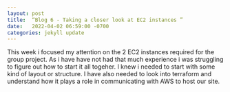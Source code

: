 ```yaml
---
layout: post
title:  “Blog 6 - Taking a closer look at EC2 instances ”
date:   2022-04-02 06:59:00 -0700
categories: jekyll update
---
```

This week i focused my attention on the 2 EC2 instances required for the group project. As i have have not had that much experience i was struggling to figure out how to start it all togeher. I knew i needed to start with some kind of layout or structure. I have also needed to look into terraform and understand how it plays a role in communicating with AWS to host our site.